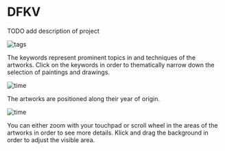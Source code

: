 # DFKV

TODO add description of project

![tags](img/infobar_tags.svg)

The keywords represent prominent topics in and techniques of the artworks. Click on the keywords in order to thematically narrow down the selection of paintings and drawings.

![time](img/infobar_time.svg)

The artworks are positioned along their year of origin. 

![time](img/infobar_scroll.svg)

You can either zoom with your touchpad or scroll wheel in the areas of the artworks in order to see more details. Klick and drag the background in order to adjust the visible area.

